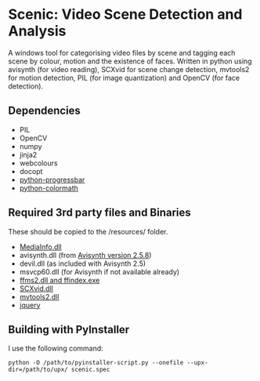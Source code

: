 Scenic: Video Scene Detection and Analysis
==========================================

A windows tool for categorising video files by scene and tagging each scene by colour, motion and the existence of faces. Written in python using avisynth (for video reading), SCXvid for scene change detection, mvtools2 for motion detection, PIL (for image quantization) and OpenCV (for face detection).

Dependencies
------------

* PIL
* OpenCV
* numpy
* jinja2
* webcolours
* docopt
* [python-progressbar](https://code.google.com/p/python-progressbar/)
* [python-colormath](https://code.google.com/p/python-colormath/)

Required 3rd party files and Binaries
-------------------------------------

These should be copied to the /resources/ folder.

* [MediaInfo.dll](http://mediainfo.sourceforge.net/en)
* avisynth.dll (from [Avisynth version 2.5.8](http://sourceforge.net/projects/avisynth2/files/AviSynth%202.5/))
* devil.dll (as included with Avisynth 2.5)
* msvcp60.dll (for Avisynth if not available already)
* [ffms2.dll and ffindex.exe](https://code.google.com/p/ffmpegsource/)
* [SCXvid.dll](http://unanimated.xtreemhost.com/scxvid.htm)
* [mvtools2.dll](http://avisynth.org.ru/mvtools/mvtools2.html)
* [jquery](http://code.jquery.com/jquery-1.10.1.min.js)

Building with PyInstaller
-------------------------
I use the following command:

    python -O /path/to/pyinstaller-script.py --onefile --upx-dir=/path/to/upx/ scenic.spec